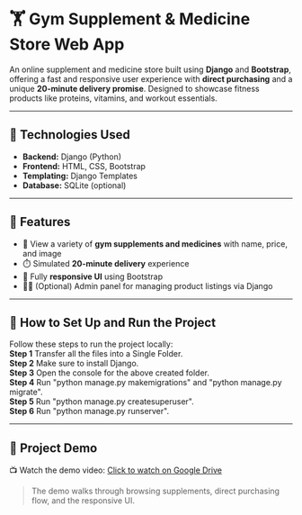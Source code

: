 # 🏋️ Gym Supplement & Medicine Store Web App

An online supplement and medicine store built using **Django** and **Bootstrap**, offering a fast and responsive user experience with **direct purchasing** and a unique **20-minute delivery promise**. Designed to showcase fitness products like proteins, vitamins, and workout essentials.

---

## 🔧 Technologies Used

- **Backend:** Django (Python)
- **Frontend:** HTML, CSS, Bootstrap
- **Templating:** Django Templates
- **Database:** SQLite (optional)

---

## 🌟 Features

- 🧴 View a variety of **gym supplements and medicines** with name, price, and image
- ⏱️ Simulated **20-minute delivery** experience
- 📱 Fully **responsive UI** using Bootstrap
- 🧑‍💼 (Optional) Admin panel for managing product listings via Django

---

## 🚀 How to Set Up and Run the Project

Follow these steps to run the project locally:  
**Step 1** Transfer all the files into a Single Folder.  
**Step 2** Make sure to install Django.  
**Step 3** Open the console for the above created folder.  
**Step 4** Run "python manage.py makemigrations" and "python manage.py migrate".  
**Step 5** Run "python manage.py createsuperuser".  
**Step 6** Run "python manage.py runserver".  


---

## 🎥 Project Demo

📺 Watch the demo video: [Click to watch on Google Drive]([https://drive.google.com/file/d/YOUR_FILE_ID/view](https://drive.google.com/file/d/1uDuAm8eF6nAqFhqLaXvlLwZW9kExX2J_/view?usp=drive_link))

> The demo walks through browsing supplements, direct purchasing flow, and the responsive UI.


